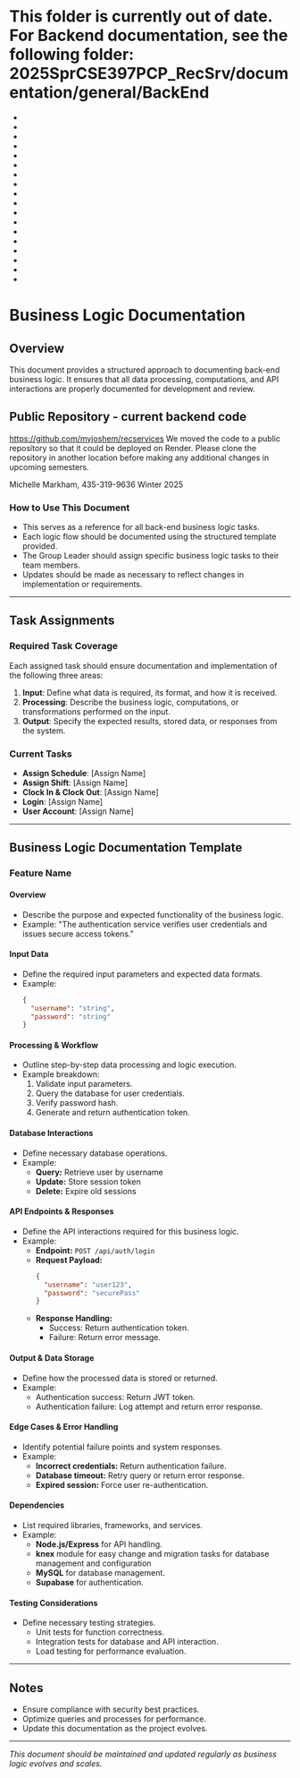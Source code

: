# This folder is currently out of date.  For Backend documentation, see the following folder: 2025SprCSE397PCP_RecSrv/documentation/general/BackEnd
-
-
-
-
-
-
-
-
-
-
-
-
-
-
-
-
-
-
# Business Logic Documentation

## Overview
This document provides a structured approach to documenting back-end business logic. It ensures that all data processing, computations, and API interactions are properly documented for development and review.

## Public Repository - current backend code
https://github.com/myjoshem/recservices
We moved the code to a public repository so that it could be deployed on Render. Please clone the repository in another location before making any additional changes in upcoming semesters.

Michelle Markham, 435-319-9636 Winter 2025

### **How to Use This Document**
- This serves as a reference for all back-end business logic tasks.
- Each logic flow should be documented using the structured template provided.
- The Group Leader should assign specific business logic tasks to their team members.
- Updates should be made as necessary to reflect changes in implementation or requirements.

---

## Task Assignments

### **Required Task Coverage**
Each assigned task should ensure documentation and implementation of the following three areas:
1. **Input**: Define what data is required, its format, and how it is received.
2. **Processing**: Describe the business logic, computations, or transformations performed on the input.
3. **Output**: Specify the expected results, stored data, or responses from the system.

### **Current Tasks**
- **Assign Schedule**: [Assign Name]
- **Assign Shift**: [Assign Name]
- **Clock In & Clock Out**: [Assign Name]
- **Login**: [Assign Name]
- **User Account**: [Assign Name]

---

## Business Logic Documentation Template

### **Feature Name**

#### **Overview**
- Describe the purpose and expected functionality of the business logic.
- Example: "The authentication service verifies user credentials and issues secure access tokens."

#### **Input Data**
- Define the required input parameters and expected data formats.
- Example:
  ```json
  {
    "username": "string",
    "password": "string"
  }
  ```

#### **Processing & Workflow**
- Outline step-by-step data processing and logic execution.
- Example breakdown:
  1. Validate input parameters.
  2. Query the database for user credentials.
  3. Verify password hash.
  4. Generate and return authentication token.

#### **Database Interactions**
- Define necessary database operations.
- Example:
  - **Query:** Retrieve user by username
  - **Update:** Store session token
  - **Delete:** Expire old sessions

#### **API Endpoints & Responses**
- Define the API interactions required for this business logic.
- Example:
  - **Endpoint:** `POST /api/auth/login`
  - **Request Payload:**
    ```json
    {
      "username": "user123",
      "password": "securePass"
    }
    ```
  - **Response Handling:**
    - Success: Return authentication token.
    - Failure: Return error message.

#### **Output & Data Storage**
- Define how the processed data is stored or returned.
- Example:
  - Authentication success: Return JWT token.
  - Authentication failure: Log attempt and return error response.

#### **Edge Cases & Error Handling**
- Identify potential failure points and system responses.
- Example:
  - **Incorrect credentials:** Return authentication failure.
  - **Database timeout:** Retry query or return error response.
  - **Expired session:** Force user re-authentication.

#### **Dependencies**
- List required libraries, frameworks, and services.
- Example:
  - **Node.js/Express** for API handling.
  - **knex** module for easy change and migration tasks for database management and configuration
  - **MySQL** for database management.
  - **Supabase** for authentication.

#### **Testing Considerations**
- Define necessary testing strategies.
  - Unit tests for function correctness.
  - Integration tests for database and API interaction.
  - Load testing for performance evaluation.

---

## Notes
- Ensure compliance with security best practices.
- Optimize queries and processes for performance.
- Update this documentation as the project evolves.

---

*This document should be maintained and updated regularly as business logic evolves and scales.*

